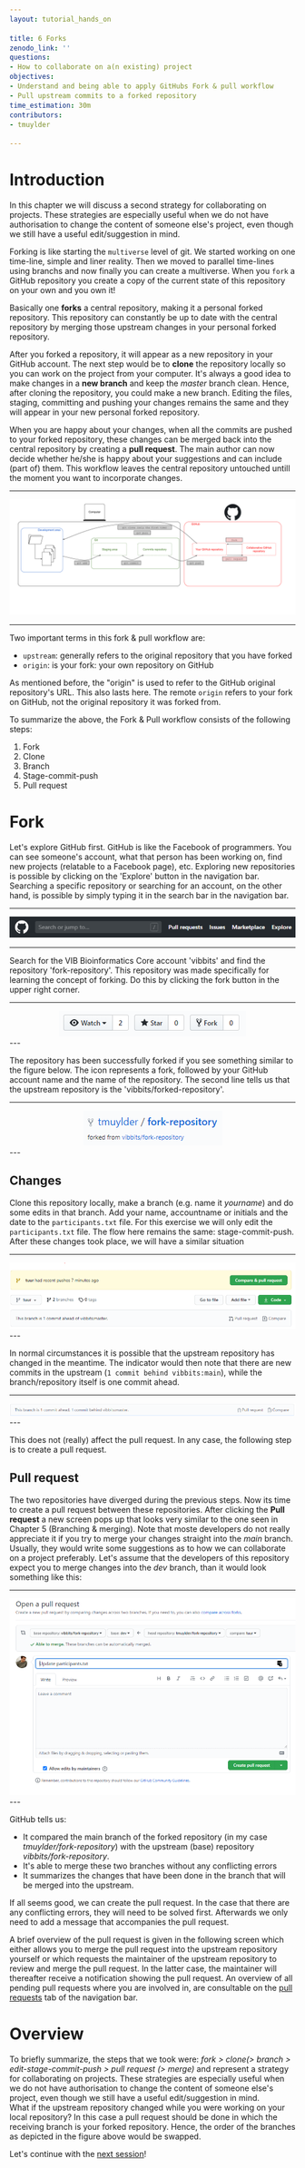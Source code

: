```yaml
---
layout: tutorial_hands_on

title: 6 Forks
zenodo_link: ''
questions:
- How to collaborate on a(n existing) project
objectives:
- Understand and being able to apply GitHubs Fork & pull workflow
- Pull upstream commits to a forked repository
time_estimation: 30m
contributors:
- tmuylder

---
```



# Introduction
In this chapter we will discuss a second strategy for collaborating on projects. These strategies are especially useful when we do not have authorisation to change the content of someone else's project, even though we still have a useful edit/suggestion in mind.  

Forking is like starting the `multiverse` level of git. We started working on one time-line, simple and liner reality. Then we moved to parallel time-lines using branchs and now finally you can create a multiverse. When you `fork` a GitHub repository you create a copy of the current state of this repository on your own and you own it!

Basically one **forks** a central repository, making it a personal forked repository. This repository can constantly be up to date with the central repository by merging those upstream changes in your personal forked repository.  

After you forked a repository, it will appear as a new repository in your GitHub account. The next step would be to **clone** the repository locally so you can work on the project from your computer. It's always a good idea to make changes in a **new branch** and keep the *master* branch clean. Hence, after cloning the repository, you could make a new branch. Editing the files, staging, committing and pushing your changes remains the same and they will appear in your new personal forked repository. 

When you are happy about your changes, when all the commits are pushed to your forked repository, these changes can be merged back into the central repository by creating a **pull request**. The main author can now decide whether he/she is happy about your suggestions and can include (part of) them. This workflow leaves the central repository untouched untill the moment you want to incorporate changes.

---

![Representation of forking & pulling](../../images/images_tutorial/fork_pull.png)

---


Two important terms in this fork & pull workflow are:
- `upstream`: generally refers to the original repository that you have forked
- `origin`: is your fork: your own repository on GitHub  

As mentioned before, the "origin" is used to refer to the GitHub original repository's URL. This also lasts here. The remote `origin` refers to your fork on GitHub, not the original repository it was forked from. 

To summarize the above, the Fork & Pull workflow consists of the following steps:
1. Fork
2. Clone
3. Branch
4. Stage-commit-push
5. Pull request

# Fork
Let's explore GitHub first. GitHub is like the Facebook of programmers. You can see someone's account, what that person has been working on, find new projects (relatable to a Facebook page), etc. Exploring new repositories is possible by clicking on the 'Explore' button in the navigation bar. Searching a specific repository or searching for an account, on the other hand, is possible by simply typing it in the search bar in the navigation bar. 

---
<center><img src="../../images/images_tutorial/nav-bar.PNG" /></center>

---

Search for the VIB Bioinformatics Core account 'vibbits' and find the repository 'fork-repository'. This repository was made specifically for learning the concept of forking. Do this by clicking the fork button in the upper right corner.

---
<center><img src="../../images/images_tutorial/fork-button.PNG" /></center>
---


The repository has been successfully forked if you see something similar to the figure below. The icon represents a fork, followed by your GitHub account name and the name of the repository. The second line tells us that the upstream repository is the 'vibbits/forked-repository'. 

---

<center><img src="../../images/images_tutorial/forked-repository.PNG" /></center>
---


## Changes
Clone this repository locally, make a branch (e.g. name it *yourname*) and do some edits in that branch. Add your name, accountname or initials and the date to the `participants.txt` file. For this exercise we will only edit the `participants.txt` file. The flow here remains the same: stage-commit-push. After these changes took place, we will have a similar situation 

---

<center><img src="../../images/images_tutorial/edited-forked-repository.PNG" /></center>
---


In normal circumstances it is possible that the upstream repository has changed in the meantime. The indicator would then note that there are new commits in the upstream (`1 commit behind vibbits:main`), while the branch/repository itself is one commit ahead.  

---

<center><img src="../../images/images_tutorial/forked-repository-ahead.PNG" /></center>
---

This does not (really) affect the pull request. In any case, the following step is to create a pull request.

## Pull request
The two repositories have diverged during the previous steps. Now its time to create a pull request between these repositories. After clicking the **Pull request** a new screen pops up that looks very similar to the one seen in Chapter 5 (Branching & merging). Note that moste developers do not really appreciate it if you try to merge your changes straight into the *main* branch. Usually, they would write some suggestions as to how we can collaborate on a project preferably. Let's assume that the developers of this repository expect you to merge changes into the *dev* branch, than it would look something like this:

---

<center><img src="../../images/images_tutorial/forked-pull-request.PNG" /></center>
---

GitHub tells us:
- It compared the main branch of the forked repository (in my case *tmuylder/fork-repository*) with the upstream (base) repository *vibbits/fork-repository*. 
- It's able to merge these two branches without any conflicting errors
- It summarizes the changes that have been done in the branch that will be merged into the upstream.  

If all seems good, we can create the pull request. In the case that there are any conflicting errors, they will need to be solved first. Afterwards we only need to add a message that accompanies the pull request. 

A brief overview of the pull request is given in the following screen which either allows you to merge the pull request into the upstream repository yourself or which requests the maintainer of the upstream repository to review and merge the pull request. In the latter case, the maintainer will thereafter receive a notification showing the pull request. An overview of all pending pull requests where you are involved in, are consultable on the [pull requests](https://github.com/pulls) tab of the navigation bar.   


# Overview

To briefly summarize, the steps that we took were: *fork > clone(> branch > edit-stage-commit-push > pull request (> merge)* and represent a strategy for collaborating on projects. These strategies are especially useful when we do not have authorisation to change the content of someone else's project, even though we still have a useful edit/suggestion in mind.    
What if the upstream repository changed while you were working on your local repository? In this case a pull request should be done in which the receiving branch is your forked repository. Hence, the order of the branches as depicted in the figure above would be swapped.    


 

Let's continue with the [next session](https://material.bits.vib.be/topics/git-introduction/tutorials/7_gitignore/tutorial.html)!
